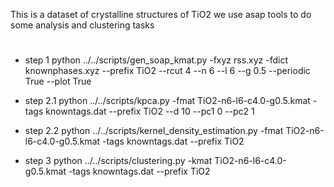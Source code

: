 This is a dataset of crystalline structures of TiO2
we use asap tools to do some analysis and clustering tasks

#
* step 1
python ../../scripts/gen_soap_kmat.py -fxyz rss.xyz -fdict knownphases.xyz --prefix TiO2 --rcut 4 --n 6 --l 6 --g 0.5 --periodic True --plot True

* step 2.1
python ../../scripts/kpca.py -fmat TiO2-n6-l6-c4.0-g0.5.kmat -tags knowntags.dat --prefix TiO2 --d 10 --pc1 0 --pc2 1

* step 2.2
python ../../scripts/kernel_density_estimation.py -fmat TiO2-n6-l6-c4.0-g0.5.kmat -tags knowntags.dat --prefix TiO2

* step 3
python ../../scripts/clustering.py -kmat TiO2-n6-l6-c4.0-g0.5.kmat -tags knowntags.dat --prefix TiO2

